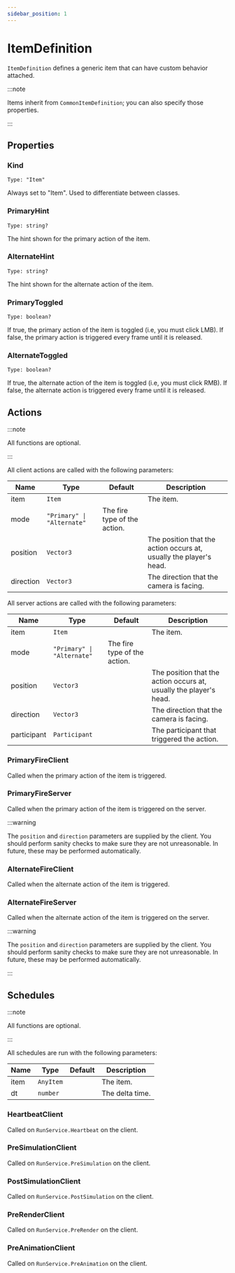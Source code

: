 ```yaml
---
sidebar_position: 1
---
```


# ItemDefinition

`ItemDefinition` defines a generic item that can have custom behavior attached.

:::note

Items inherit from `CommonItemDefinition`; you can also specify those properties.

:::

## Properties

### Kind

`Type: "Item"`

Always set to "Item". Used to differentiate between classes.

### PrimaryHint

`Type: string?`

The hint shown for the primary action of the item.

### AlternateHint

`Type: string?`

The hint shown for the alternate action of the item.

### PrimaryToggled

`Type: boolean?`

If true, the primary action of the item is toggled (i.e, you must click LMB). If false, the primary action is triggered every frame until it is released.

### AlternateToggled

`Type: boolean?`

If true, the alternate action of the item is toggled (i.e, you must click RMB). If false, the alternate action is triggered every frame until it is released.

## Actions

:::note

All functions are optional.

:::

All client actions are called with the following parameters:

| Name | Type | Default | Description |
| --- | --- | --- | --- |
| item | `Item` |  | The item. |
| mode | `"Primary" \| "Alternate"` | The fire type of the action. |
| position | `Vector3` |  | The position that the action occurs at, usually the player's head. |
| direction | `Vector3` |  | The direction that the camera is facing. |

All server actions are called with the following parameters:

| Name | Type | Default | Description |
| --- | --- | --- | --- |
| item | `Item` |  | The item. |
| mode | `"Primary" \| "Alternate"` | The fire type of the action. |
| position | `Vector3` |  | The position that the action occurs at, usually the player's head. |
| direction | `Vector3` |  | The direction that the camera is facing. |
| participant | `Participant` |  | The participant that triggered the action. |

### PrimaryFireClient

Called when the primary action of the item is triggered.

### PrimaryFireServer

Called when the primary action of the item is triggered on the server.

:::warning

The `position` and `direction` parameters are supplied by the client. You should perform sanity checks to make sure they are not unreasonable. In future, these may be performed automatically.

### AlternateFireClient

Called when the alternate action of the item is triggered.

### AlternateFireServer

Called when the alternate action of the item is triggered on the server.

:::warning

The `position` and `direction` parameters are supplied by the client. You should perform sanity checks to make sure they are not unreasonable. In future, these may be performed automatically.

:::

## Schedules

:::note

All functions are optional.

:::

All schedules are run with the following parameters:

| Name | Type | Default | Description |
| --- | --- | --- | --- |
| item | `AnyItem` | | The item. |
| dt | `number` | | The delta time. |

### HeartbeatClient

Called on `RunService.Heartbeat` on the client.

### PreSimulationClient

Called on `RunService.PreSimulation` on the client.

### PostSimulationClient

Called on `RunService.PostSimulation` on the client.

### PreRenderClient

Called on `RunService.PreRender` on the client.

### PreAnimationClient

Called on `RunService.PreAnimation` on the client.